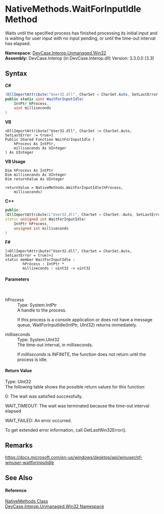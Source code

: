 # NativeMethods.WaitForInputIdle Method 
 

Waits until the specified process has finished processing its initial input and is waiting for user input with no input pending, or until the time-out interval has elapsed.

**Namespace:**&nbsp;<a href="N_DevCase_Interop_Unmanaged_Win32">DevCase.Interop.Unmanaged.Win32</a><br />**Assembly:**&nbsp;DevCase.Interop (in DevCase.Interop.dll) Version: 3.3.0.0 (3.3)

## Syntax

**C#**<br />
``` C#
[DllImportAttribute("User32.dll", CharSet = CharSet.Auto, SetLastError = true)]
public static uint WaitForInputIdle(
	IntPtr hProcess,
	uint milliseconds
)
```

**VB**<br />
``` VB
<DllImportAttribute("User32.dll", CharSet := CharSet.Auto, SetLastError := true>]
Public Shared Function WaitForInputIdle ( 
	hProcess As IntPtr,
	milliseconds As UInteger
) As UInteger
```

**VB Usage**<br />
``` VB Usage
Dim hProcess As IntPtr
Dim milliseconds As UInteger
Dim returnValue As UInteger

returnValue = NativeMethods.WaitForInputIdle(hProcess, 
	milliseconds)
```

**C++**<br />
``` C++
public:
[DllImportAttribute(L"User32.dll", CharSet = CharSet::Auto, SetLastError = true)]
static unsigned int WaitForInputIdle(
	IntPtr hProcess, 
	unsigned int milliseconds
)
```

**F#**<br />
``` F#
[<DllImportAttribute("User32.dll", CharSet = CharSet.Auto, SetLastError = true)>]
static member WaitForInputIdle : 
        hProcess : IntPtr * 
        milliseconds : uint32 -> uint32 

```


#### Parameters
&nbsp;<dl><dt>hProcess</dt><dd>Type: System.IntPtr<br />A handle to the process. 

 If this process is a console application or does not have a message queue, WaitForInputIdle(IntPtr, UInt32) returns immediately.</dd><dt>milliseconds</dt><dd>Type: System.UInt32<br />The time-out interval, in milliseconds. 

 If *milliseconds* is INFINITE, the function does not return until the process is idle.</dd></dl>

#### Return Value
Type: UInt32<br />The following table shows the possible return values for this function: 

 0: The wait was satisfied successfully. 

 WAIT_TIMEOUT: The wait was terminated because the time-out interval elapsed 

 WAIT_FAILED: An error occurred. 

 To get extended error information, call GetLastWin32Error().

## Remarks
<a href="https://docs.microsoft.com/en-us/windows/desktop/api/winuser/nf-winuser-waitforinputidle" target="_blank">https://docs.microsoft.com/en-us/windows/desktop/api/winuser/nf-winuser-waitforinputidle</a>

## See Also


#### Reference
<a href="T_DevCase_Interop_Unmanaged_Win32_NativeMethods">NativeMethods Class</a><br /><a href="N_DevCase_Interop_Unmanaged_Win32">DevCase.Interop.Unmanaged.Win32 Namespace</a><br />